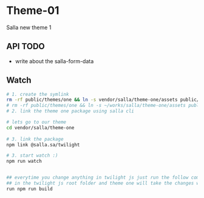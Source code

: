# Theme-01
Salla new theme 1
 

## API TODO
 
- write about the salla-form-data
    
   
## Watch    

```sh  
# 1. create the symlink
rm -rf public/themes/one && ln -s vendor/salla/theme-one/assets public/themes/one
# rm -rf public/themes/one && ln -s ~/works/salla/theme-one/assets public/themes/one
# 2. link the theme one package using salla cli

# lets go to our theme 
cd vendor/salla/theme-one 
   
# 3. link the package  
npm link @salla.sa/twilight

# 3. start watch :)
npm run watch


## everytime you change anything in twilight js just run the follow command after the changes
## in the twilight js root folder and theme one will take the changes while the watch is running
run npm run build

```

